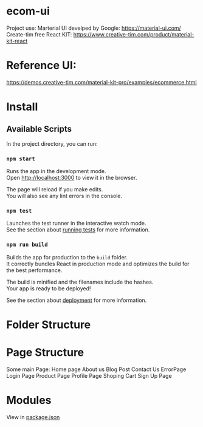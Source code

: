 # ecom-ui
Project use:
Marterial UI develped by Google: https://material-ui.com/
Create-tim free React KIT: https://www.creative-tim.com/product/material-kit-react

# Reference UI: 
https://demos.creative-tim.com/material-kit-pro/examples/ecommerce.html


# Install
## Available Scripts

In the project directory, you can run:

### `npm start`

Runs the app in the development mode.<br>
Open [http://localhost:3000](http://localhost:3000) to view it in the browser.

The page will reload if you make edits.<br>
You will also see any lint errors in the console.

### `npm test`

Launches the test runner in the interactive watch mode.<br>
See the section about [running tests](https://facebook.github.io/create-react-app/docs/running-tests) for more information.

### `npm run build`

Builds the app for production to the `build` folder.<br>
It correctly bundles React in production mode and optimizes the build for the best performance.

The build is minified and the filenames include the hashes.<br>
Your app is ready to be deployed!

See the section about [deployment](https://facebook.github.io/create-react-app/docs/deployment) for more information.

# Folder Structure

# Page Structure

Some main Page:
Home page
About us
Blog Post
Contact Us
ErrorPage
Login Page
Product Page
Profile Page
Shoping Cart
Sign Up Page



# Modules

View in [package.json](https://github.com/lethanhlong257/ecom-ui/blob/master/ecom-ui/package.json)
